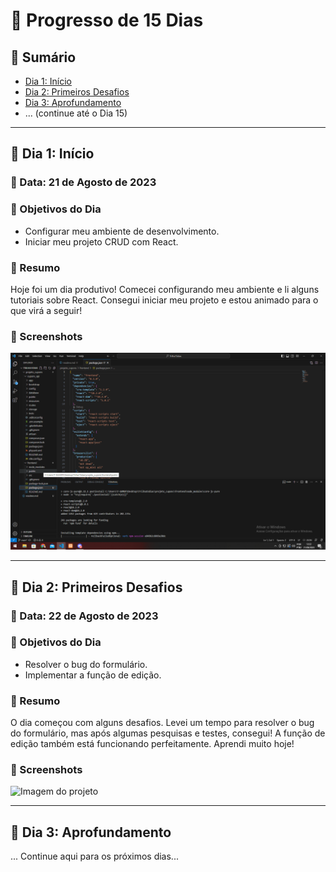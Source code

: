 # 🚀 Progresso de 15 Dias 

## 📌 Sumário

- [Dia 1: Início](#-dia-1)
- [Dia 2: Primeiros Desafios](#-dia-2)
- [Dia 3: Aprofundamento](#-dia-3)
- ... (continue até o Dia 15)

---

## 🌟 Dia 1: Início

### 📅 Data: 21 de Agosto de 2023

### 🎯 Objetivos do Dia

- Configurar meu ambiente de desenvolvimento.
- Iniciar meu projeto CRUD com React.

### 📘 Resumo

Hoje foi um dia produtivo! Comecei configurando meu ambiente e li alguns tutoriais sobre React. Consegui iniciar meu projeto e estou animado para o que virá a seguir!

### 📸 Screenshots

![Imagem do projeto](/images_md/config_dia1.png)

---

## 🌟 Dia 2: Primeiros Desafios

### 📅 Data: 22 de Agosto de 2023

### 🎯 Objetivos do Dia

- Resolver o bug do formulário.
- Implementar a função de edição.

### 📘 Resumo

O dia começou com alguns desafios. Levei um tempo para resolver o bug do formulário, mas após algumas pesquisas e testes, consegui! A função de edição também está funcionando perfeitamente. Aprendi muito hoje!

### 📸 Screenshots

![Imagem do projeto](link-da-imagem-aqui)

---

## 🌟 Dia 3: Aprofundamento

... Continue aqui para os próximos dias...

